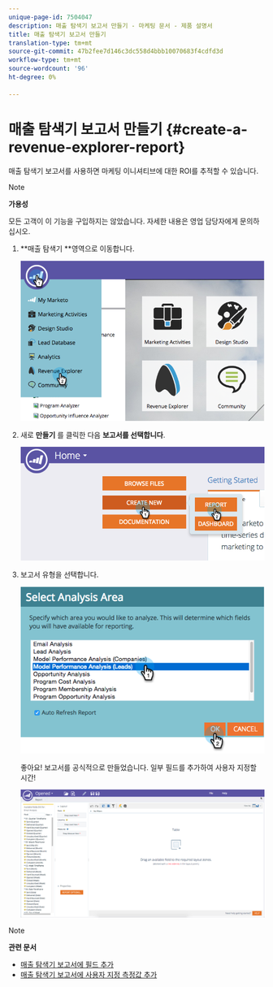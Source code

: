 ```yaml
---
unique-page-id: 7504047
description: 매출 탐색기 보고서 만들기 - 마케팅 문서 - 제품 설명서
title: 매출 탐색기 보고서 만들기
translation-type: tm+mt
source-git-commit: 47b2fee7d146c3dc558d4bbb10070683f4cdfd3d
workflow-type: tm+mt
source-wordcount: '96'
ht-degree: 0%

---
```



# 매출 탐색기 보고서 만들기 {#create-a-revenue-explorer-report}

매출 탐색기 보고서를 사용하면 마케팅 이니셔티브에 대한 ROI를 추적할 수 있습니다.

>[!NOTE]
>
>**가용성**
>
>모든 고객이 이 기능을 구입하지는 않았습니다. 자세한 내용은 영업 담당자에게 문의하십시오.

1. **매출 탐색기 **영역으로 이동합니다.

   ![](assets/image2015-3-24-13-3a24-3a56.png)

1. 새로 **만들기** 를 클릭한 다음 **보고서를 선택합니다**.

   ![](assets/image2015-3-24-13-3a20-3a40.png)

1. 보고서 유형을 선택합니다.

   ![](assets/image2015-3-24-14-3a22-3a32.png)

   좋아요! 보고서를 공식적으로 만들었습니다. 일부 필드를 추가하여 사용자 지정할 시간!

   ![](assets/image2015-3-24-13-3a26-3a8.png)

>[!NOTE]
>
>**관련 문서**
>
>* [매출 탐색기 보고서에 필드 추가](adding-fields-to-a-revenue-explorer-report.md)
>* [매출 탐색기 보고서에 사용자 지정 측정값 추가](adding-custom-measures-to-a-revenue-explorer-report.md)

>



